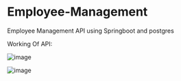 # Employee-Management
Employee Management API using Springboot and postgres

Working Of API:

![image](https://github.com/wesg09/Employee-Management/assets/89119311/a39de235-1c4e-4ae1-a4e1-519b00d85efa)

![image](https://github.com/wesg09/Employee-Management/assets/89119311/c98d27b7-3060-4072-991e-8e44c105b5ef)

